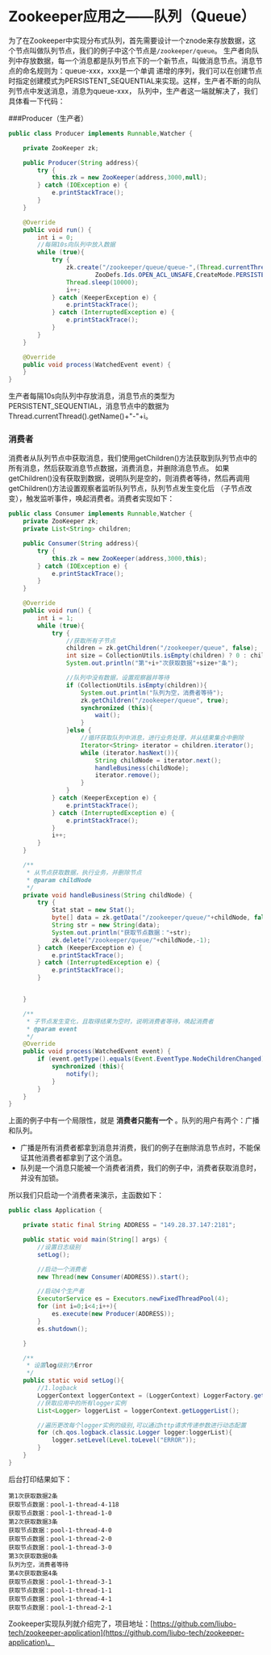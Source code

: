 # Zookeeper应用之——队列（Queue）

为了在Zookeeper中实现分布式队列，首先需要设计一个znode来存放数据，这个节点叫做队列节点，我们的例子中这个节点是```/zookeeper/queue```。
生产者向队列中存放数据，每一个消息都是队列节点下的一个新节点，叫做消息节点。消息节点的命名规则为：queue-xxx，xxx是一个单调
递增的序列，我们可以在创建节点时指定创建模式为PERSISTENT_SEQUENTIAL来实现。这样，生产者不断的向队列节点中发送消息，消息为queue-xxx，
队列中，生产者这一端就解决了，我们具体看一下代码：

###Producer（生产者）
```java
public class Producer implements Runnable,Watcher {

    private ZooKeeper zk;

    public Producer(String address){
        try {
            this.zk = new ZooKeeper(address,3000,null);
        } catch (IOException e) {
            e.printStackTrace();
        }
    }

    @Override
    public void run() {
        int i = 0;
        //每隔10s向队列中放入数据
        while (true){
            try {
                zk.create("/zookeeper/queue/queue-",(Thread.currentThread().getName()+"-"+i).getBytes(),
                        ZooDefs.Ids.OPEN_ACL_UNSAFE,CreateMode.PERSISTENT_SEQUENTIAL);
                Thread.sleep(10000);
                i++;
            } catch (KeeperException e) {
                e.printStackTrace();
            } catch (InterruptedException e) {
                e.printStackTrace();
            }
        }
    }

    @Override
    public void process(WatchedEvent event) {
    }
}
```
生产者每隔10s向队列中存放消息，消息节点的类型为PERSISTENT_SEQUENTIAL，消息节点中的数据为Thread.currentThread().getName()+"-"+i。

### 消费者

消费者从队列节点中获取消息，我们使用getChildren()方法获取到队列节点中的所有消息，然后获取消息节点数据，消费消息，并删除消息节点。
如果getChildren()没有获取到数据，说明队列是空的，则消费者等待，然后再调用getChildren()方法设置观察者监听队列节点，队列节点发生变化后
（子节点改变），触发监听事件，唤起消费者。消费者实现如下：
```java
public class Consumer implements Runnable,Watcher {
    private ZooKeeper zk;
    private List<String> children;

    public Consumer(String address){
        try {
            this.zk = new ZooKeeper(address,3000,this);
        } catch (IOException e) {
            e.printStackTrace();
        }
    }

    @Override
    public void run() {
        int i = 1;
        while (true){
            try {
                //获取所有子节点
                children = zk.getChildren("/zookeeper/queue", false);
                int size = CollectionUtils.isEmpty(children) ? 0 : children.size();
                System.out.println("第"+i+"次获取数据"+size+"条");

                //队列中没有数据，设置观察器并等待
                if (CollectionUtils.isEmpty(children)){
                    System.out.println("队列为空，消费者等待");
                    zk.getChildren("/zookeeper/queue", true);
                    synchronized (this){
                        wait();
                    }
                }else {
                    //循环获取队列中消息，进行业务处理，并从结果集合中删除
                    Iterator<String> iterator = children.iterator();
                    while (iterator.hasNext()){
                        String childNode = iterator.next();
                        handleBusiness(childNode);
                        iterator.remove();
                    }
                }
            } catch (KeeperException e) {
                e.printStackTrace();
            } catch (InterruptedException e) {
                e.printStackTrace();
            }
            i++;
        }
    }

    /**
     * 从节点获取数据，执行业务，并删除节点
     * @param childNode
     */
    private void handleBusiness(String childNode) {
        try {
            Stat stat = new Stat();
            byte[] data = zk.getData("/zookeeper/queue/"+childNode, false, stat);
            String str = new String(data);
            System.out.println("获取节点数据："+str);
            zk.delete("/zookeeper/queue/"+childNode,-1);
        } catch (KeeperException e) {
            e.printStackTrace();
        } catch (InterruptedException e) {
            e.printStackTrace();
        }


    }

    /**
     * 子节点发生变化，且取得结果为空时，说明消费者等待，唤起消费者
     * @param event
     */
    @Override
    public void process(WatchedEvent event) {
        if (event.getType().equals(Event.EventType.NodeChildrenChanged)){
            synchronized (this){
                notify();
            }
        }
    }
}
```
上面的例子中有一个局限性，就是 **消费者只能有一个** 。队列的用户有两个：广播和队列。

* 广播是所有消费者都拿到消息并消费，我们的例子在删除消息节点时，不能保证其他消费者都拿到了这个消息。
* 队列是一个消息只能被一个消费者消费，我们的例子中，消费者获取消息时，并没有加锁。

所以我们只启动一个消费者来演示，主函数如下：

```java
public class Application {

    private static final String ADDRESS = "149.28.37.147:2181";

    public static void main(String[] args) {
        //设置日志级别
        setLog();

        //启动一个消费者
        new Thread(new Consumer(ADDRESS)).start();

        //启动4个生产者
        ExecutorService es = Executors.newFixedThreadPool(4);
        for (int i=0;i<4;i++){
            es.execute(new Producer(ADDRESS));
        }
        es.shutdown();

    }

    /**
     * 设置log级别为Error
     */
    public static void setLog(){
        //1.logback
        LoggerContext loggerContext = (LoggerContext) LoggerFactory.getILoggerFactory();
        //获取应用中的所有logger实例
        List<Logger> loggerList = loggerContext.getLoggerList();

        //遍历更改每个logger实例的级别,可以通过http请求传递参数进行动态配置
        for (ch.qos.logback.classic.Logger logger:loggerList){
            logger.setLevel(Level.toLevel("ERROR"));
        }
    }
}
```
后台打印结果如下：
```
第1次获取数据2条
获取节点数据：pool-1-thread-4-118
获取节点数据：pool-1-thread-1-0
第2次获取数据3条
获取节点数据：pool-1-thread-4-0
获取节点数据：pool-1-thread-2-0
获取节点数据：pool-1-thread-3-0
第3次获取数据0条
队列为空，消费者等待
第4次获取数据4条
获取节点数据：pool-1-thread-3-1
获取节点数据：pool-1-thread-1-1
获取节点数据：pool-1-thread-4-1
获取节点数据：pool-1-thread-2-1
```

Zookeeper实现队列就介绍完了，项目地址：[https://github.com/liubo-tech/zookeeper-application](https://github.com/liubo-tech/zookeeper-application)。
